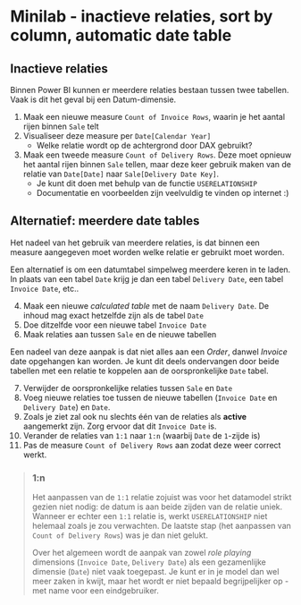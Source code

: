 # Minilab - inactieve relaties, sort by column, automatic date table

## Inactieve relaties

Binnen Power BI kunnen er meerdere relaties bestaan tussen twee tabellen. Vaak is dit het geval bij een Datum-dimensie.

1. Maak een nieuwe measure `Count of Invoice Rows`, waarin je het aantal rijen binnen `Sale` telt
1. Visualiseer deze measure per `Date[Calendar Year]`
   * Welke relatie wordt op de achtergrond door DAX gebruikt?
1. Maak een tweede measure `Count of Delivery Rows`. Deze moet opnieuw het aantal rijen binnen `Sale` tellen, maar deze keer gebruik maken van de relatie van `Date[Date]` naar `Sale[Delivery Date Key]`.
   * Je kunt dit doen met behulp van de functie `USERELATIONSHIP`
   * Documentatie en voorbeelden zijn veelvuldig te vinden op internet :)

## Alternatief: meerdere date tables
 
Het nadeel van het gebruik van meerdere relaties, is dat binnen een measure aangegeven moet worden welke relatie er gebruikt moet worden.

Een alternatief is om een datumtabel simpelweg meerdere keren in te laden. In plaats van een tabel `Date` krijg je dan een tabel `Delivery Date`, een tabel `Invoice Date`, etc..

4. Maak een nieuwe *calculated table* met de naam `Delivery Date`. De inhoud mag exact hetzelfde zijn als de tabel `Date`
4. Doe ditzelfde voor een nieuwe tabel `Invoice Date`
4. Maak relaties aan tussen `Sale` en de nieuwe tabellen

Een nadeel van deze aanpak is dat niet alles aan een *Order*, danwel *Invoice* date opgehangen kan worden. Je kunt dit deels ondervangen door beide tabellen met een relatie te koppelen aan de oorspronkelijke `Date` tabel.

7. Verwijder de oorspronkelijke relaties tussen `Sale` en `Date`
7. Voeg nieuwe relaties toe tussen de nieuwe tabellen (`Invoice Date` en `Delivery Date`) en `Date`.
7. Zoals je ziet zal ook nu slechts één van de relaties als **active** aangemerkt zijn. Zorg ervoor dat dit `Invoice Date` is.
7. Verander de relaties van `1:1` naar `1:n` (waarbij `Date` de `1`-zijde is)
7. Pas de measure `Count of Delivery Rows` aan zodat deze weer correct werkt.

> ### 1:n
> 
> Het aanpassen van de `1:1` relatie zojuist was voor het datamodel strikt gezien niet nodig: de datum is aan beide zijden van de relatie uniek. Wanneer er echter een `1:1` relatie is, werkt `USERELATIONSHIP` niet helemaal zoals je zou verwachten. De laatste stap (het aanpassen van `Count of Delivery Rows`) was je dan niet gelukt.
> 
> Over het algemeen wordt de aanpak van zowel *role playing* dimensions (`Invoice Date`, `Delivery Date`) als een gezamenlijke dimensie (`Date`) niet vaak toegepast. Je kunt er in je model dan wel meer zaken in kwijt, maar het wordt er niet bepaald begrijpelijker op - met name voor een eindgebruiker.
